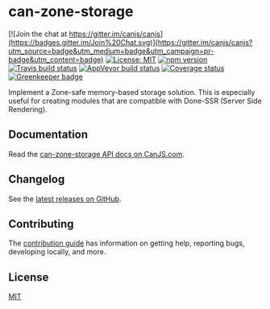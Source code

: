 # can-zone-storage

[![Join the chat at https://gitter.im/canjs/canjs](https://badges.gitter.im/Join%20Chat.svg)](https://gitter.im/canjs/canjs?utm_source=badge&utm_medium=badge&utm_campaign=pr-badge&utm_content=badge)
[![License: MIT](https://img.shields.io/badge/License-MIT-blue.svg)](https://github.com/canjs/can-zone-storage/blob/master/LICENSE)
[![npm version](https://badge.fury.io/js/can-zone-storage.svg)](https://www.npmjs.com/package/can-zone-storage)
[![Travis build status](https://travis-ci.org/canjs/can-zone-storage.svg?branch=master)](https://travis-ci.org/canjs/can-zone-storage)
[![AppVeyor build status](https://ci.appveyor.com/api/projects/status/github/canjs/can-zone-storage?branch=master&svg=true)](https://ci.appveyor.com/project/matthewp/can-zone-storage)
[![Coverage status](https://coveralls.io/repos/github/canjs/can-zone-storage/badge.svg?branch=master)](https://coveralls.io/github/canjs/can-zone-storage?branch=master)
[![Greenkeeper badge](https://badges.greenkeeper.io/canjs/can-zone-storage.svg)](https://greenkeeper.io/)

Implement a Zone-safe memory-based storage solution.  This is especially useful for creating modules that are compatible with Done-SSR (Server Side Rendering).

## Documentation

Read the [can-zone-storage API docs on CanJS.com](https://canjs.com/doc/can-zone-storage.html).

## Changelog

See the [latest releases on GitHub](https://github.com/canjs/can-zone-storage/releases).

## Contributing

The [contribution guide](https://github.com/canjs/can-zone-storage/blob/master/CONTRIBUTING.md) has information on getting help, reporting bugs, developing locally, and more.

## License

[MIT](https://github.com/canjs/can-zone-storage/blob/master/LICENSE)

